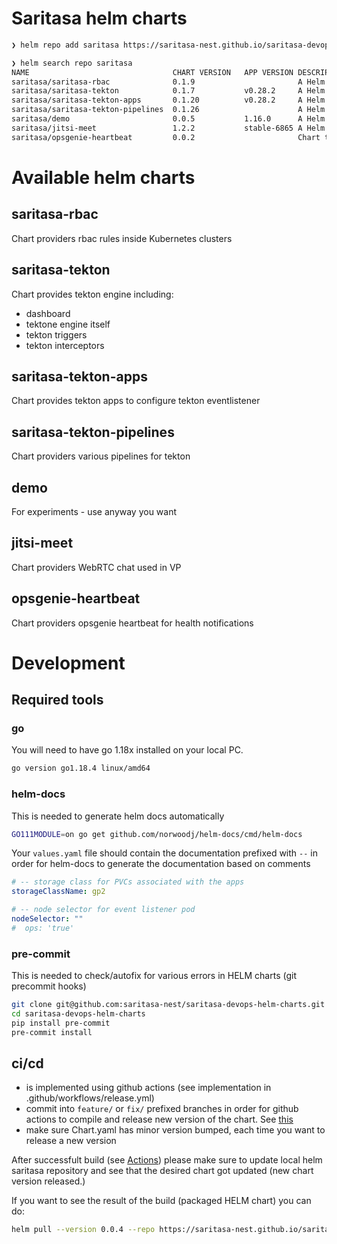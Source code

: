 # Saritasa helm charts

```sh
❯ helm repo add saritasa https://saritasa-nest.github.io/saritasa-devops-helm-charts/

❯ helm search repo saritasa
NAME                              	CHART VERSION	APP VERSION	DESCRIPTION  
saritasa/saritasa-rbac            	0.1.9        	           	A Helm chart for Kubernetes implementing RBAC r...
saritasa/saritasa-tekton          	0.1.7        	v0.28.2    	A Helm chart for Tekton.  Implements: - tekton ...
saritasa/saritasa-tekton-apps     	0.1.20       	v0.28.2    	A Helm chart for tekton apps (rbac, eventlisten...
saritasa/saritasa-tekton-pipelines	0.1.26       	           	A Helm chart for Tekton Pipelines  Implements: ...
saritasa/demo                     	0.0.5        	1.16.0     	A Helm chart for Kubernetes  
saritasa/jitsi-meet               	1.2.2        	stable-6865	A Helm chart for Kubernetes  
saritasa/opsgenie-heartbeat       	0.0.2        	           	Chart that installs our solution to send heartb...
```

# Available helm charts

## saritasa-rbac

Chart providers rbac rules inside Kubernetes clusters

## saritasa-tekton

Chart provides tekton engine including:
- dashboard
- tektone engine itself
- tekton triggers
- tekton interceptors

## saritasa-tekton-apps

Chart provides tekton apps to configure tekton eventlistener

## saritasa-tekton-pipelines

Chart providers various pipelines for tekton
## demo

For experiments - use anyway you want

## jitsi-meet

Chart providers WebRTC chat used in VP

## opsgenie-heartbeat

Chart providers opsgenie heartbeat for health notifications

# Development

## Required tools

### go

You will need to have go 1.18x installed on your local PC.

```sh
go version go1.18.4 linux/amd64
```

### helm-docs

This is needed to generate helm docs automatically

```sh
GO111MODULE=on go get github.com/norwoodj/helm-docs/cmd/helm-docs
```

Your `values.yaml` file should contain the documentation prefixed with `--` in order for helm-docs to generate the documentation based on comments

```yaml
# -- storage class for PVCs associated with the apps
storageClassName: gp2

# -- node selector for event listener pod
nodeSelector: ""
#  ops: 'true'
```

### pre-commit

This is needed to check/autofix for various errors in HELM charts (git precommit hooks)


```sh
git clone git@github.com:saritasa-nest/saritasa-devops-helm-charts.git
cd saritasa-devops-helm-charts
pip install pre-commit
pre-commit install
```

## ci/cd

- is implemented using github actions (see implementation in .github/workflows/release.yml)
- commit into `feature/` or `fix/` prefixed branches in order for github actions to compile and release new version of the chart. See [this](https://github.com/saritasa-nest/saritasa-devops-helm-charts/blob/c8ef263796b0c59e703a6e1f4fb16b9c0738d180/.github/workflows/release.yml#L5-L8)
- make sure Chart.yaml has minor version bumped, each time you want to release a new version

After successfult build (see [Actions](https://github.com/saritasa-nest/saritasa-devops-helm-charts/actions)) please make sure to update local helm saritasa repository and see that the desired chart got updated (new chart version released.)

If you want to see the result of the build (packaged HELM chart) you can do:

```sh
helm pull --version 0.0.4 --repo https://saritasa-nest.github.io/saritasa-devops-helm-charts/ demo
```